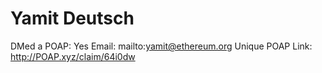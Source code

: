 # Yamit Deutsch

DMed a POAP: Yes
Email: mailto:yamit@ethereum.org
Unique POAP Link: http://POAP.xyz/claim/64i0dw